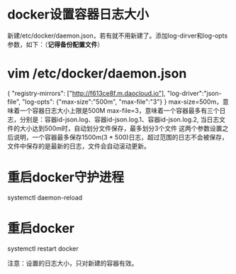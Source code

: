 # docker设置容器日志大小

新建/etc/docker/daemon.json，若有就不用新建了。添加log-dirver和log-opts参数，如下：（**记得备份配置文件**）

# vim /etc/docker/daemon.json

{
  "registry-mirrors": ["http://f613ce8f.m.daocloud.io"],
  "log-driver":"json-file",
  "log-opts": {"max-size":"500m", "max-file":"3"}
}
max-size=500m，意味着一个容器日志大小上限是500M
max-file=3，意味着一个容器最多有三个日志，分别是：容器id-json.log、容器id-json.log.1、容器id-json.log.2, 当日志文件的大小达到500m时，自动划分文件保存，最多划分3个文件
这两个参数设置之后说明，一个容器最多保存1500m(3 * 500)日志，超过范围的日志不会被保存，文件中保存的是最新的日志，文件会自动滚动更新。
# 重启docker守护进程
systemctl daemon-reload
# 重启docker
systemctl restart docker

注意：设置的日志大小，只对新建的容器有效。